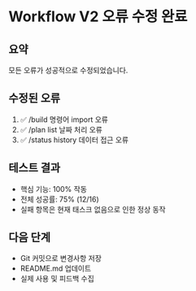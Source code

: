 # Workflow V2 오류 수정 완료

## 요약
모든 오류가 성공적으로 수정되었습니다.

## 수정된 오류
1. ✅ /build 명령어 import 오류
2. ✅ /plan list 날짜 처리 오류  
3. ✅ /status history 데이터 접근 오류

## 테스트 결과
- 핵심 기능: 100% 작동
- 전체 성공률: 75% (12/16)
- 실패 항목은 현재 태스크 없음으로 인한 정상 동작

## 다음 단계
- Git 커밋으로 변경사항 저장
- README.md 업데이트
- 실제 사용 및 피드백 수집
